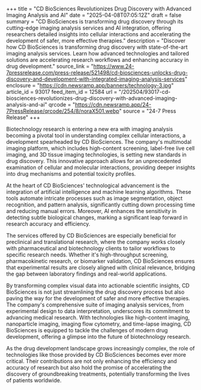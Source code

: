 +++
title = "CD BioSciences Revolutionizes Drug Discovery with Advanced Imaging Analysis and AI"
date = "2025-04-08T07:05:12Z"
draft = false
summary = "CD BioSciences is transforming drug discovery through its cutting-edge imaging analysis services and AI integration, offering researchers detailed insights into cellular interactions and accelerating the development of safer, more effective therapies."
description = "Discover how CD BioSciences is transforming drug discovery with state-of-the-art imaging analysis services. Learn how advanced technologies and tailored solutions are accelerating research workflows and enhancing accuracy in drug development."
source_link = "https://www.24-7pressrelease.com/press-release/521498/cd-biosciences-unlocks-drug-discovery-and-development-with-integrated-imaging-analysis-services"
enclosure = "https://cdn.newsramp.app/banners/technology-3.jpg"
article_id = 93017
feed_item_id = 12584
url = "/202504/93017-cd-biosciences-revolutionizes-drug-discovery-with-advanced-imaging-analysis-and-ai"
qrcode = "https://cdn.newsramp.app/24-7PressRelease/qrcode/254/8/noraX501.webp"
source = "24-7 Press Release"
+++

<p>Biotechnology research is entering a new era with imaging analysis becoming a pivotal tool in understanding complex cellular interactions, a development spearheaded by CD BioSciences. The company's multimodal imaging platform, which includes high-content screening, label-free live cell imaging, and 3D tissue imaging technologies, is setting new standards in drug discovery. This innovative approach allows for an unprecedented examination of cellular and molecular interactions, providing deeper insights into drug mechanisms and potential toxicity profiles.</p><p>At the heart of CD BioSciences' technological advancement is the integration of artificial intelligence and machine learning algorithms. These tools automate intricate processes such as image segmentation, object recognition, and pattern analysis, significantly cutting down processing time and reducing manual errors. Moreover, AI enhances the sensitivity in detecting subtle biological changes, marking a significant leap forward in research accuracy and efficiency.</p><p>The services offered by CD BioSciences are especially beneficial for preclinical and translational research, where the company works closely with pharmaceutical and biotechnology clients to tailor workflows to specific research needs. Whether it's high-throughput screening, pharmacokinetic research, or biomarker validation, CD BioSciences ensures that experimental results are closely aligned with clinical relevance, bridging the gap between laboratory findings and real-world applications.</p><p>By transforming complex visual data into actionable scientific insights, CD BioSciences is not just streamlining the drug discovery process but also paving the way for the development of safer and more effective therapies. The company's comprehensive suite of imaging analysis services, from experimental design to data interpretation, underscores its commitment to advancing medical research. With technologies like high-content imaging, nanoparticle imaging, imaging flow cytometry, and time-lapse imaging, CD BioSciences is equipped to tackle the challenges of modern drug development, offering a glimpse into the future of biotechnology research.</p><p>As the drug development landscape grows increasingly complex, the role of technologies like those provided by CD BioSciences becomes ever more critical. Their contributions are not only enhancing the efficiency and accuracy of research but also hold the promise of accelerating the discovery of groundbreaking treatments, potentially transforming the lives of patients worldwide.</p>